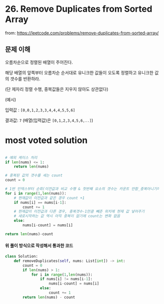 # 26. Remove Duplicates from Sorted Array

from: https://leetcode.com/problems/remove-duplicates-from-sorted-array/



## 문제 이해

오름차순으로 정렬된 배열이 주어진다. 

해당 배열의 앞쪽부터 오름차순 순서대로 유니크한 값들이 오도록 정렬하고 유니크한 값의 갯수를 반환하라.

(단 제자리 정렬 수행, 중복값들은 지우지 않아도 상관없다)

(예시)

입력값 : `[0,0,1,2,3,3,4,4,4,5,5,6]`    

결과값: `7`  (배열(입력값)은 `[0,1,2,3,4,5,6,..]`)



# most voted solution

```python

# 예외 케이스 처리 
if len(nums) <= 1:
    return len(nums)

# 중복된 값의 갯수를 세는 count
count = 0

# 1번 인덱스부터 순회(이전값과 비교 수행 & 첫번째 요소의 갯수는 카운트 안함_중복아니기에)
for i in range(1,len(nums)):
    # 현재값이 이전값과 같은 경우 count +1
    if nums[i] == nums[i-1]:
        count += 1
    # 현재값이 이전값과 다른 경우, 중복갯수-1만큼 빼준 위치에 현재 값 넣어주기
    # 새로시작하는 값 역시 아직 중복이 없기에 count는 변화 없음
    else:
        nums[i-count] = nums[i]

return len(nums)-count
```







#### 위 풀이 방식으로 작성해서 통과한 코드

```python
class Solution:
    def removeDuplicates(self, nums: List[int]) -> int:
        count = 0
        if len(nums) > 1:
            for i in range(1,len(nums)):
                if nums[i] != nums[i-1]:
                    nums[i-count] = nums[i]
                else:
                    count += 1
        return len(nums) - count
```

